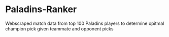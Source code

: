 # Paladins-Ranker
Webscraped match data from top 100 Paladins players to determine opitmal champion pick given teammate and opponent picks
